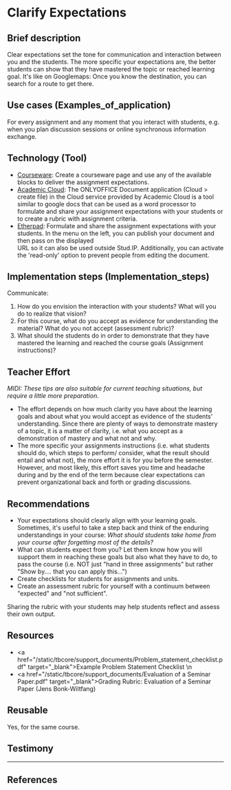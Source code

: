 # Clarify Expectations

## Brief description 
Clear expectations set the tone for communication and interaction between you and the students. The more specific your expectations are, the better students can 
show that they have mastered the topic or reached learning goal. 
It's like on Googlemaps: Once you know the destination, you can search for a route to get there.  

## Use cases (Examples_of_application)	
For every assignment and any moment that you interact with students, e.g. when you plan discussion sessions or online synchronous information exchange.

## Technology (Tool) 
- <a href="https://digitale-lehre.virtuos.uni-osnabrueck.de/eintrag/courseware/" target="_blank">Courseware</a>: Create a courseware page and use any of the available blocks to deliver the assignment expectations. 
- <a href="https://academiccloud.de/services" target="_blank">Academic Cloud</a>: The ONLYOFFICE Document application (Cloud > create file) in the Cloud service provided by Academic Cloud is a tool similar to google docs that can be used as a word processor to formulate 
	and share your assignment expectations with your students or to create a rubric with assignment criteria. 
- <a href="https://digitale-lehre.virtuos.uni-osnabrueck.de/eintrag/etherpad/" target="_blank">Etherpad</a>: Formulate and share the assignment expectations with your students. In the menu on the left, you can publish your document and then pass on the displayed 	
	URL so it can also be used outside Stud.IP. Additionally, you can activate the 'read-only' option to prevent people from editing the document. 

## Implementation steps (Implementation_steps)
Communicate:

1.	How do you envision the interaction with your students? What will you do to realize that vision? 
2.	For this course, what do you accept as evidence for understanding the material? What do you not accept (assessment rubric)?
3.	What should the students do in order to demonstrate that they have mastered the learning and reached the course goals (Assignment instructions)?


## Teacher Effort 
*MIDI: These tips are also suitable for current teaching situations, but require a little more preparation.*

- The effort depends on how much clarity you have about the learning goals and about what you would accept as evidence of the students' understanding. 
Since there are plenty of ways to demonstrate mastery of a topic, it is a matter of clarity, i.e. what you 
accept as a demonstration of mastery and what not and why. 
- The more specific your assignments instructions (i.e. what students should do, which steps to perform/ consider, what the result should entail and what not), 
the more effort it is for you before the semester. However, and most likely, this effort saves you time and headache during and by the end of the term 
because clear expectations can prevent organizational back and forth or grading discussions. 


## Recommendations 
- Your expectations should clearly align with your learning goals. Sometimes, it's useful to take a step back and think of the enduring understandings in your course: 
	*What should students take home from your course after forgetting most of the details?*
- What can students expect from you? Let them know how you will support them in reaching these goals but also what they have to do, to pass the course 
	(i.e. NOT just "hand in three assignments" but rather "Show by.... that you can apply this…") 
- Create checklists for students for assignments and units. 
- Create an assessment rubric for yourself with a continuum between "expected" and "not sufficient". 

Sharing the rubric with your students may help students reflect and assess their own output. 

## Resources 
- <a href=\"/static/tbcore/support_documents/Problem_statement_checklist.pdf\" target=\"_blank\">Example Problem Statement Checklist</a> \n
- <a href=\"/static/tbcore/support_documents/Evaluation of a Seminar Paper.pdf\" target=\"_blank\">Grading Rubric: Evaluation of a Seminar Paper (Jens Bonk-Wiltfang)</a> 


## Reusable
Yes, for the same course. 

## Testimony 	
[//]: <> (testimony= ask Jens, Peter)

--- 

## References
[//]: <> (References='emtpy') 

[//]: <> (task_complexity='2')